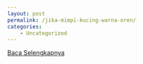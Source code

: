 ```yaml
---
layout: post
permalink: /jika-mimpi-kucing-warna-oren/
categories:
    - Uncategorized
---
```


[Baca Selengkapnya](/10)
